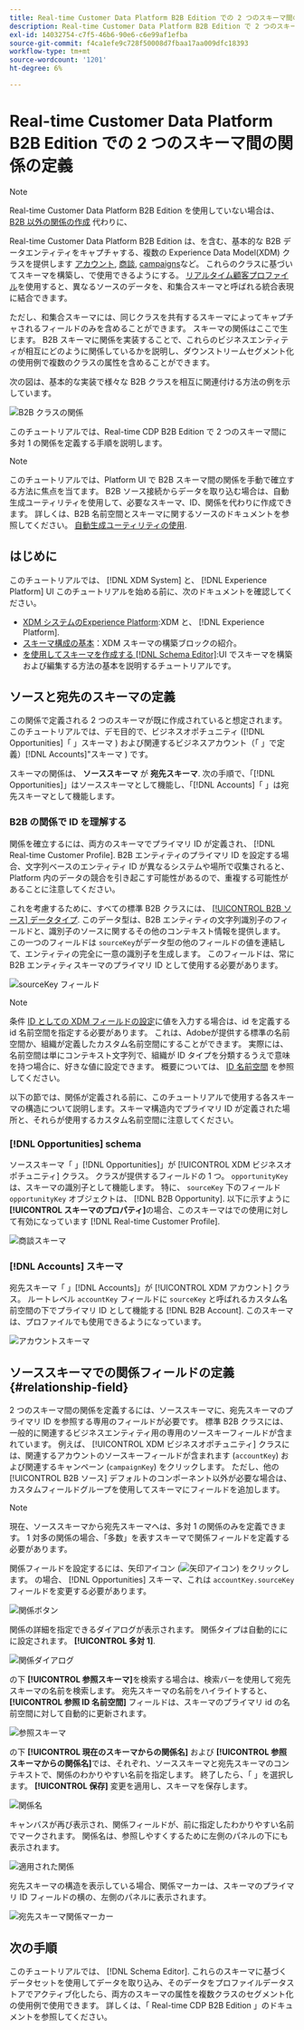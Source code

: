 ```yaml
---
title: Real-time Customer Data Platform B2B Edition での 2 つのスキーマ間の関係の定義
description: Real-time Customer Data Platform B2B Edition で 2 つのスキーマ間に多対 1 の関係を定義する方法を説明します。
exl-id: 14032754-c7f5-46b6-90e6-c6e99af1efba
source-git-commit: f4ca1efe9c728f50008d7fbaa17aa009dfc18393
workflow-type: tm+mt
source-wordcount: '1201'
ht-degree: 6%

---
```


# Real-time Customer Data Platform B2B Edition での 2 つのスキーマ間の関係の定義

>[!NOTE]
>
>Real-time Customer Data Platform B2B Edition を使用していない場合は、 [B2B 以外の関係の作成](./relationship-ui.md) 代わりに、

Real-time Customer Data Platform B2B Edition は、を含む、基本的な B2B データエンティティをキャプチャする、複数の Experience Data Model(XDM) クラスを提供します [アカウント](../classes/b2b/business-account.md), [商談](../classes/b2b/business-opportunity.md), [campaigns](../classes/b2b/business-campaign.md)など。 これらのクラスに基づいてスキーマを構築し、で使用できるようにする。 [リアルタイム顧客プロファイル](../../profile/home.md)を使用すると、異なるソースのデータを、和集合スキーマと呼ばれる統合表現に結合できます。

ただし、和集合スキーマには、同じクラスを共有するスキーマによってキャプチャされるフィールドのみを含めることができます。 スキーマの関係はここで生じます。 B2B スキーマに関係を実装することで、これらのビジネスエンティティが相互にどのように関係しているかを説明し、ダウンストリームセグメント化の使用例で複数のクラスの属性を含めることができます。

次の図は、基本的な実装で様々な B2B クラスを相互に関連付ける方法の例を示しています。

![B2B クラスの関係](../images/tutorials/relationship-b2b/classes.png)

このチュートリアルでは、Real-time CDP B2B Edition で 2 つのスキーマ間に多対 1 の関係を定義する手順を説明します。

>[!NOTE]
>
>このチュートリアルでは、Platform UI で B2B スキーマ間の関係を手動で確立する方法に焦点を当てます。 B2B ソース接続からデータを取り込む場合は、自動生成ユーティリティを使用して、必要なスキーマ、ID、関係を代わりに作成できます。 詳しくは、B2B 名前空間とスキーマに関するソースのドキュメントを参照してください。 [自動生成ユーティリティの使用](../../sources/connectors/adobe-applications/marketo/marketo-namespaces.md).

## はじめに

このチュートリアルでは、 [!DNL XDM System] と、 [!DNL Experience Platform] UI このチュートリアルを始める前に、次のドキュメントを確認してください。

* [XDM システムのExperience Platform](../home.md):XDM と、 [!DNL Experience Platform].
* [スキーマ構成の基本](../schema/composition.md)：XDM スキーマの構築ブロックの紹介。
* [を使用してスキーマを作成する [!DNL Schema Editor]](create-schema-ui.md):UI でスキーマを構築および編集する方法の基本を説明するチュートリアルです。

## ソースと宛先のスキーマの定義

この関係で定義される 2 つのスキーマが既に作成されていると想定されます。このチュートリアルでは、デモ目的で、ビジネスオポチュニティ ([!DNL Opportunities]「 」スキーマ ) および関連するビジネスアカウント（「 」で定義）[!DNL Accounts]&quot;スキーマ ) です。

スキーマの関係は、 **ソーススキーマ** が **宛先スキーマ**. 次の手順で、「[!DNL Opportunities]」はソーススキーマとして機能し、「[!DNL Accounts]「 」は宛先スキーマとして機能します。

### B2B の関係で ID を理解する

関係を確立するには、両方のスキーマでプライマリ ID が定義され、 [!DNL Real-time Customer Profile]. B2B エンティティのプライマリ ID を設定する場合、文字列ベースのエンティティ ID が異なるシステムや場所で収集されると、Platform 内のデータの競合を引き起こす可能性があるので、重複する可能性があることに注意してください。

これを考慮するために、すべての標準 B2B クラスには、 [[!UICONTROL B2B ソース] データタイプ](../data-types/b2b-source.md). このデータ型は、B2B エンティティの文字列識別子のフィールドと、識別子のソースに関するその他のコンテキスト情報を提供します。 この一つのフィールドは `sourceKey`がデータ型の他のフィールドの値を連結して、エンティティの完全に一意の識別子を生成します。 このフィールドは、常に B2B エンティティスキーマのプライマリ ID として使用する必要があります。

![sourceKey フィールド](../images/tutorials/relationship-b2b/sourcekey.png)

>[!NOTE]
>
>条件 [ID としての XDM フィールドの設定](../ui/fields/identity.md)に値を入力する場合は、id を定義する id 名前空間を指定する必要があります。 これは、Adobeが提供する標準の名前空間か、組織が定義したカスタム名前空間にすることができます。 実際には、名前空間は単にコンテキスト文字列で、組織が ID タイプを分類するうえで意味を持つ場合に、好きな値に設定できます。 概要については、 [ID 名前空間](../../identity-service/namespaces.md) を参照してください。

以下の節では、関係が定義される前に、このチュートリアルで使用する各スキーマの構造について説明します。スキーマ構造内でプライマリ ID が定義された場所と、それらが使用するカスタム名前空間に注意してください。

### [!DNL Opportunities] schema

ソーススキーマ「 」[!DNL Opportunities]」が [!UICONTROL XDM ビジネスオポチュニティ] クラス。 クラスが提供するフィールドの 1 つ。 `opportunityKey`は、スキーマの識別子として機能します。 特に、 `sourceKey` 下のフィールド `opportunityKey` オブジェクトは、 [!DNL B2B Opportunity].
以下に示すように **[!UICONTROL スキーマのプロパティ]**&#x200B;の場合、このスキーマはでの使用に対して有効になっています [!DNL Real-time Customer Profile].

![商談スキーマ](../images/tutorials/relationship-b2b/opportunities.png)

### [!DNL Accounts] スキーマ

宛先スキーマ「 」[!DNL Accounts]」が [!UICONTROL XDM アカウント] クラス。 ルートレベル `accountKey` フィールドに `sourceKey` と呼ばれるカスタム名前空間の下でプライマリ ID として機能する [!DNL B2B Account]. このスキーマは、プロファイルでも使用できるようになっています。

![アカウントスキーマ](../images/tutorials/relationship-b2b/accounts.png)

## ソーススキーマでの関係フィールドの定義 {#relationship-field}

2 つのスキーマ間の関係を定義するには、ソーススキーマに、宛先スキーマのプライマリ ID を参照する専用のフィールドが必要です。 標準 B2B クラスには、一般的に関連するビジネスエンティティ用の専用のソースキーフィールドが含まれています。 例えば、 [!UICONTROL XDM ビジネスオポチュニティ] クラスには、関連するアカウントのソースキーフィールドが含まれます (`accountKey`) および関連するキャンペーン (`campaignKey`) をクリックします。 ただし、他の [!UICONTROL B2B ソース] デフォルトのコンポーネント以外が必要な場合は、カスタムフィールドグループを使用してスキーマにフィールドを追加します。

>[!NOTE]
>
>現在、ソーススキーマから宛先スキーマへは、多対 1 の関係のみを定義できます。 1 対多の関係の場合、「多数」を表すスキーマで関係フィールドを定義する必要があります。

関係フィールドを設定するには、矢印アイコン (![矢印アイコン](../images/tutorials/relationship-b2b/arrow.png)) をクリックします。 の場合、 [!DNL Opportunities] スキーマ、これは `accountKey.sourceKey` フィールドを変更する必要があります。

![関係ボタン](../images/tutorials/relationship-b2b/relationship-button.png)

関係の詳細を指定できるダイアログが表示されます。 関係タイプは自動的ににに設定されます。 **[!UICONTROL 多対 1]**.

![関係ダイアログ](../images/tutorials/relationship-b2b/relationship-dialog.png)

の下 **[!UICONTROL 参照スキーマ]**&#x200B;を検索する場合は、検索バーを使用して宛先スキーマの名前を検索します。 宛先スキーマの名前をハイライトすると、 **[!UICONTROL 参照 ID 名前空間]** フィールドは、スキーマのプライマリ id の名前空間に対して自動的に更新されます。

![参照スキーマ](../images/tutorials/relationship-b2b/reference-schema.png)

の下 **[!UICONTROL 現在のスキーマからの関係名]** および **[!UICONTROL 参照スキーマからの関係名]**&#x200B;では、それぞれ、ソーススキーマと宛先スキーマのコンテキストで、関係のわかりやすい名前を指定します。 終了したら、「 」を選択します。 **[!UICONTROL 保存]** 変更を適用し、スキーマを保存します。

![関係名](../images/tutorials/relationship-b2b/relationship-name.png)

キャンバスが再び表示され、関係フィールドが、前に指定したわかりやすい名前でマークされます。 関係名は、参照しやすくするために左側のパネルの下にも表示されます。

![適用された関係](../images/tutorials/relationship-b2b/relationship-applied.png)

宛先スキーマの構造を表示している場合、関係マーカーは、スキーマのプライマリ ID フィールドの横の、左側のパネルに表示されます。

![宛先スキーマ関係マーカー](../images/tutorials/relationship-b2b/destination-relationship.png)

## 次の手順

このチュートリアルでは、 [!DNL Schema Editor]. これらのスキーマに基づくデータセットを使用してデータを取り込み、そのデータをプロファイルデータストアでアクティブ化したら、両方のスキーマの属性を複数クラスのセグメント化の使用例で使用できます。 詳しくは、「 Real-time CDP B2B Edition 」のドキュメントを参照してください。
